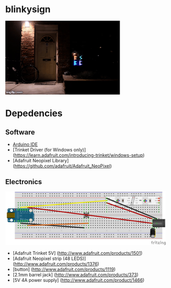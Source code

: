 # blinkysign

![blinkysign](/images/bsbcsign.gif)

# Depedencies

## Software
* [Arduino IDE](http://arduino.cc/en/main/software)
* [Trinket Driver (for Windows only)] (https://learn.adafruit.com/introducing-trinket/windows-setup)
* [Adafruit Neopixel Library] (https://github.com/adafruit/Adafruit_NeoPixel)

## Electronics
![blinkysign wiring diagram](/images/blinkydesign_bb.png)
* [Adafruit Trinket 5V] (http://www.adafruit.com/products/1501)
* [Adafruit Neopixel strip (48 LEDS)] (http://www.adafruit.com/products/1376)
* [button] (http://www.adafruit.com/products/1119)
* [2.1mm barrel jack] (http://www.adafruit.com/products/373)
* [5V 4A power supply] (http://www.adafruit.com/product/1466)

